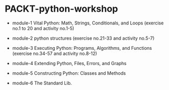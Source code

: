 # PACKT-python-workshop

- module-1 Vital Python: Math, Strings, Conditionals, and Loops (exercise no.1 to 20 and activity no.1-5)

- module-2 python structures (exercise no.21-33 and activity no.5-7) 

- module-3 Executing Python: Programs, Algorithms, and Functions (exercise no.34-57 and activity no.8-12)

- module-4 Extending Python, Files, Errors, and Graphs

- module-5 Constructing Python: Classes and Methods

- module-6 The Standard Lib.

